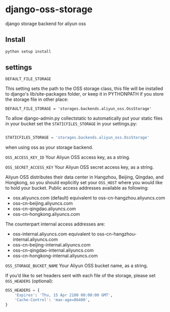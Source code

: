 django-oss-storage
==================

django storage backend for aliyun oss

Install
-------

```Python
python setup install
```

settings
--------
`DEFAULT_FILE_STORAGE`

This setting sets the path to the OSS storage class, this file will be installed to django's lib/site-packages folder, or keep it in PYTHONPATH if you store the storage file in other place:

```
DEFAULT_FILE_STORAGE = 'storages.backends.aliyun_oss.OssStorage'
```

To allow django-admin.py collectstatic to automatically put your static files in your bucket set the `STATICFILES_STORAGE` in your settings.py:

```Python

STATICFILES_STORAGE = 'storages.backends.aliyun_oss.OssStorage'
```
when using oss as your storage backend.

``OSS_ACCESS_KEY_ID``
Your Aliyun OSS access key, as a string.

``OSS_SECRET_ACCESS_KEY``
Your Aliyun OSS secret access key, as a string.

Aliyun OSS distributes their data center in Hangzhou, Beijing, Qingdao, and Hongkong, so you should explicitly set your  ``OSS_HOST`` where you would like to hold your bucket. Public access addresses available as following:

  * oss.aliyuncs.com (default) equivalent to oss-cn-hangzhou.aliyuncs.com
  * oss-cn-beijing.aliyuncs.com
  * oss-cn-qingdao.aliyuncs.com
  * oss-cn-hongkong.aliyuncs.com
 
The counterpart internal access addresses are:

  * oss-internal.aliyuncs.com equivalent to oss-cn-hangzhou-internal.aliyuncs.com
  * oss-cn-beijing-internal.aliyuncs.com
  * oss-cn-qingdao-internal.aliyuncs.com
  * oss-cn-hongkong-internal.aliyuncs.com
 

``OSS_STORAGE_BUCKET_NAME``
Your Aliyun OSS bucket name, as a string.

If you’d like to set headers sent with each file of the storage, please set ``OSS_HEADERS`` (optional):

```Python
OSS_HEADERS = {
    'Expires': 'Thu, 15 Apr 2100 00:00:00 GMT',
    'Cache-Control': 'max-age=86400',
}
```


